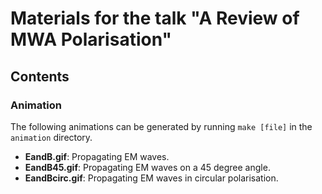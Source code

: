 # Materials for the talk "A Review of MWA Polarisation"

## Contents

### Animation

The following animations can be generated by running `make [file]` in the `animation` directory.

- **EandB.gif**: Propagating EM waves.
- **EandB45.gif**: Propagating EM waves on a 45 degree angle.
- **EandBcirc.gif**: Propagating EM waves in circular polarisation.
